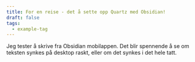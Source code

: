 ```yaml
---
title: For en reise - det å sette opp Quartz med Obsidian!
draft: false
tags:
  - example-tag
---
```


 Jeg tester å skrive fra Obsidian mobilappen.
 Det blir spennende å se om teksten synkes på desktop raskt, eller om det synkes i det hele tatt. 
 

